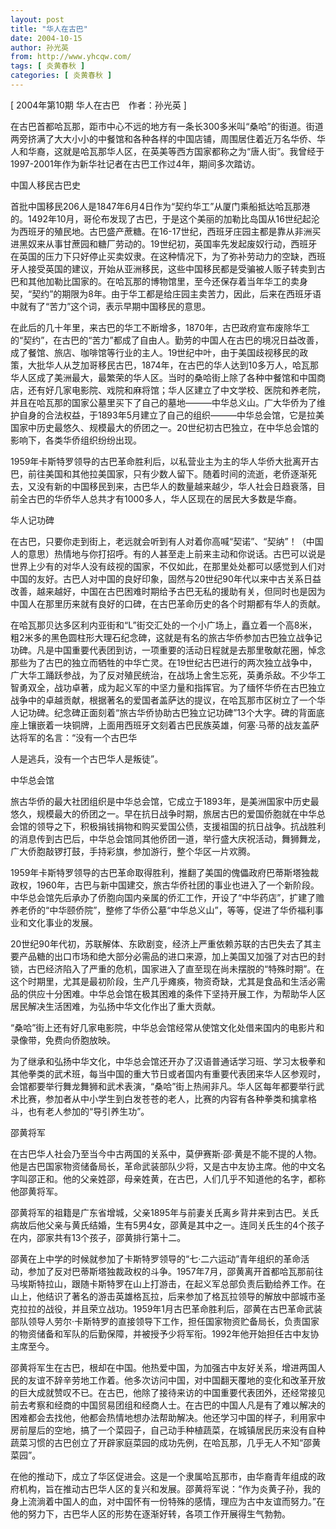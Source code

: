 ```yaml
---
layout: post
title: "华人在古巴"
date: 2004-10-15
author: 孙光英
from: http://www.yhcqw.com/
tags: [ 炎黄春秋 ]
categories: [ 炎黄春秋 ]
---
```



[ 2004年第10期 华人在古巴　作者：孙光英 ]


在古巴首都哈瓦那，距市中心不远的地方有一条长300多米叫“桑哈”的街道。街道两旁挤满了大大小小的中餐馆和各种各样的中国店铺，周围居住着近万名华侨、华人和华裔，这就是哈瓦那华人区，在英美等西方国家都称之为“唐人街”。我曾经于1997-2001年作为新华社记者在古巴工作过4年，期间多次踏访。

中国人移民古巴史


首批中国移民206人是1847年6月4日作为“契约华工”从厦门乘船抵达哈瓦那港的。1492年10月，哥伦布发现了古巴，于是这个美丽的加勒比岛国从16世纪起沦为西班牙的殖民地。古巴盛产蔗糖。在16-17世纪，西班牙庄园主都是靠从非洲买进黑奴来从事甘蔗园和糖厂劳动的。19世纪初，英国率先发起废奴行动，西班牙在英国的压力下只好停止买卖奴隶。在这种情况下，为了弥补劳动力的空缺，西班牙人接受英国的建议，开始从亚洲移民，这些中国移民都是受骗被人贩子转卖到古巴和其他加勒比国家的。在哈瓦那的博物馆里，至今还保存着当年华工的卖身契，“契约”的期限为8年。由于华工都是给庄园主卖苦力，因此，后来在西班牙语中就有了“苦力”这个词，表示早期中国移民的意思。


在此后的几十年里，来古巴的华工不断增多，1870年，古巴政府宣布废除华工的“契约”，在古巴的“苦力”都成了自由人。勤劳的中国人在古巴的境况日益改善，成了餐馆、旅店、咖啡馆等行业的主人。19世纪中叶，由于美国歧视移民的政策，大批华人从芝加哥移民古巴，1874年，在古巴的华人达到10多万人，哈瓦那华人区成了美洲最大，最繁荣的华人区。当时的桑哈街上除了各种中餐馆和中国商店，还有好几家电影院、戏院和麻将馆；华人区建立了中文学校、医院和养老院，并且在哈瓦那的国家公墓里买下了自己的墓地———中华总义山。广大华侨为了维护自身的合法权益，于1893年5月建立了自己的组织———中华总会馆，它是拉美国家中历史最悠久、规模最大的侨团之一。20世纪初古巴独立，在中华总会馆的影响下，各类华侨组织纷纷出现。


1959年卡斯特罗领导的古巴革命胜利后，以私营业主为主的华人华侨大批离开古巴，前往美国和其他拉美国家，只有少数人留下。随着时间的流逝，老侨逐渐死去，又没有新的中国移民到来，古巴华人的数量越来越少，华人社会日趋衰落，目前全古巴的华侨华人总共才有1000多人，华人区现在的居民大多数是华裔。

华人记功碑


在古巴，只要你走到街上，老远就会听到有人对着你高喊“契诺”、“契纳”！（中国人的意思）热情地与你打招呼。有的人甚至走上前来主动和你说话。古巴可以说是世界上少有的对华人没有歧视的国家，不仅如此，在那里处处都可以感觉到人们对中国的友好。古巴人对中国的良好印象，固然与20世纪90年代以来中古关系日益改善，越来越好，中国在古巴困难时期给予古巴无私的援助有关，但同时也是因为中国人在那里历来就有良好的口碑，在古巴革命历史的各个时期都有华人的贡献。


在哈瓦那贝达多区利内亚街和“L”街交汇处的一个小广场上，矗立着一个高8米，粗2米多的黑色圆柱形大理石纪念碑，这就是有名的旅古华侨参加古巴独立战争记功碑。凡是中国重要代表团到访，一项重要的活动日程就是去那里敬献花圈，悼念那些为了古巴的独立而牺牲的中华亡灵。在19世纪古巴进行的两次独立战争中，广大华工踊跃参战，为了反对殖民统治，在战场上舍生忘死，英勇杀敌。不少华工智勇双全，战功卓著，成为起义军的中坚力量和指挥官。为了缅怀华侨在古巴独立战争中的卓越贡献，根据著名的爱国者盖萨达的提议，在哈瓦那市区树立了一个华人记功碑。纪念碑正面刻着“旅古华侨协助古巴独立记功碑”13个大字。碑的背面底座上镶嵌着一块铜牌，上面用西班牙文刻着古巴民族英雄，何塞·马蒂的战友盖萨达将军的名言：“没有一个古巴华

人是逃兵，没有一个古巴华人是叛徒”。

中华总会馆


旅古华侨的最大社团组织是中华总会馆，它成立于1893年，是美洲国家中历史最悠久，规模最大的侨团之一。早在抗日战争时期，旅居古巴的爱国侨胞就在中华总会馆的领导之下，积极捐钱捐物和购买爱国公债，支援祖国的抗日战争。抗战胜利的消息传到古巴后，中华总会馆同其他侨团一道，举行盛大庆祝活动，舞狮舞龙，广大侨胞敲锣打鼓，手持彩旗，参加游行，整个华区一片欢腾。


1959年卡斯特罗领导的古巴革命取得胜利，推翻了美国的傀儡政府巴蒂斯塔独裁政权，1960年，古巴与新中国建交，旅古华侨社团的事业也进入了一个新阶段。中华总会馆先后承办了侨胞向国内亲属的侨汇工作，开设了“中华药店”，扩建了赡养老侨的“中华颐侨院”，整修了华侨公墓“中华总义山”，等等，促进了华侨福利事业和文化事业的发展。


20世纪90年代初，苏联解体、东欧剧变，经济上严重依赖苏联的古巴失去了其主要产品糖的出口市场和绝大部分必需品的进口来源，加上美国又加强了对古巴的封锁，古巴经济陷入了严重的危机，国家进入了直至现在尚未摆脱的“特殊时期”。在这个时期里，尤其是最初阶段，生产几乎瘫痪，物资奇缺，尤其是食品和生活必需品的供应十分困难。中华总会馆在极其困难的条件下坚持开展工作，为帮助华人区居民解决生活困难，为弘扬中华文化作出了重大贡献。

“桑哈”街上还有好几家电影院，中华总会馆经常从使馆文化处借来国内的电影片和录像带，免费向侨胞放映。


为了继承和弘扬中华文化，中华总会馆还开办了汉语普通话学习班、学习太极拳和其他拳类的武术班，每当中国的重大节日或者国内有重要代表团来华人区参观时，会馆都要举行舞龙舞狮和武术表演，“桑哈”街上热闹非凡。华人区每年都要举行武术比赛，参加者从中小学生到白发苍苍的老人，比赛的内容有各种拳类和擒拿格斗，也有老人参加的“导引养生功”。

邵黄将军


在古巴华人社会乃至当今中古两国的关系中，莫伊赛斯·邵·黄是不能不提的人物。他是古巴国家物资储备局长，革命武装部队少将，又是古中友协主席。他的中文名字叫邵正和。他的父亲姓邵，母亲姓黄，在古巴，人们几乎不知道他的名字，都称他邵黄将军。


邵黄将军的祖籍是广东省增城，父亲1895年与前妻关氏离乡背井来到古巴。关氏病故后他父亲与黄氏结婚，生有5男4女，邵黄是其中之一。连同关氏生的4个孩子在内，邵家共有13个孩子，邵黄排行第十二。


邵黄在上中学的时候就参加了卡斯特罗领导的“七·二六运动”青年组织的革命活动，参加了反对巴蒂斯塔独裁政权的斗争。1957年7月，邵黄离开首都哈瓦那前往马埃斯特拉山，跟随卡斯特罗在山上打游击，在起义军总部负责后勤给养工作。在山上，他结识了著名的游击英雄格瓦拉，后来参加了格瓦拉领导的解放中部城市圣克拉拉的战役，并且荣立战功。1959年1月古巴革命胜利后，邵黄在古巴革命武装部队领导人劳尔·卡斯特罗的直接领导下工作，担任国家物资贮备局长，负责国家的物资储备和军队的后勤保障，并被授予少将军衔。1992年他开始担任古中友协主席至今。


邵黄将军生在古巴，根却在中国。他热爱中国，为加强古中友好关系，增进两国人民的友谊不辞辛劳地工作着。他多次访问中国，对中国翻天覆地的变化和改革开放的巨大成就赞叹不已。在古巴，他除了接待来访的中国重要代表团外，还经常接见前去考察和经商的中国贸易团组和经商人士。在古巴的中国人凡是有了难以解决的困难都会去找他，他都会热情地想办法帮助解决。他还学习中国的样子，利用家中房前屋后的空地，搞了一个菜园子，自己动手种植蔬菜，在城镇居民历来没有自种蔬菜习惯的古巴创立了开辟家庭菜园的成功先例，在哈瓦那，几乎无人不知“邵黄菜园”。


在他的推动下，成立了华区促进会。这是一个隶属哈瓦那市，由华裔青年组成的政府机构，旨在推动古巴华人区的复兴和发展。邵黄将军说：“作为炎黄子孙，我的身上流淌着中国人的血，对中国怀有一份特殊的感情，理应为古中友谊而努力。”在他的努力下，古巴华人区的形势在逐渐好转，各项工作开展得生气勃勃。



